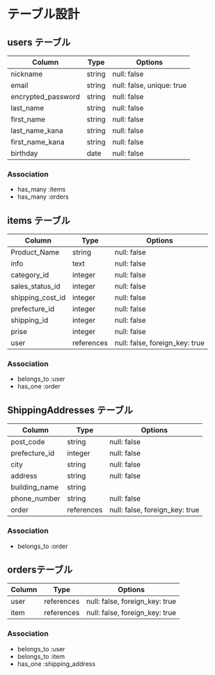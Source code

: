 # テーブル設計

## users テーブル

| Column             | Type   | Options     |
| ------------------ | ------ | ----------- |
| nickname           | string | null: false |
| email              | string | null: false, unique: true |
| encrypted_password | string | null: false |
| last_name          | string | null: false |
| first_name         | string | null: false |
| last_name_kana     | string | null: false |
| first_name_kana    | string | null: false |
| birthday           | date   | null: false |

### Association

- has_many :items
- has_many :orders


## items テーブル

| Column           | Type       | Options     |
| ---------------- | ---------- | ----------- |
| Product_Name     | string     | null: false |
| info             | text       | null: false |
| category_id      | integer    | null: false |
| sales_status_id  | integer    | null: false |
| shipping_cost_id | integer    | null: false |
| prefecture_id    | integer    | null: false |
| shipping_id      | integer    | null: false |
| prise            | integer    | null: false |
| user             | references | null: false, foreign_key: true |
### Association

- belongs_to :user
- has_one :order

## ShippingAddresses テーブル

| Column        | Type       | Options     |
| ------------- | ---------- | ----------- |
| post_code     | string     | null: false |
| prefecture_id | integer    | null: false |
| city          | string     | null: false |
| address       | string     | null: false |
| building_name | string     |             |
| phone_number  | string     | null: false |
| order         | references | null: false, foreign_key: true |


### Association

- belongs_to :order

##  ordersテーブル

| Column  | Type       | Options                        |
| ------- | ---------- | ------------------------------ |
| user    | references | null: false, foreign_key: true |
| item    | references | null: false, foreign_key: true |

### Association

- belongs_to :user
- belongs_to :item
- has_one :shipping_address
